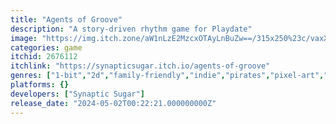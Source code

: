 ```yaml
---
title: "Agents of Groove"
description: "A story-driven rhythm game for Playdate"
image: "https://img.itch.zone/aW1nLzE2MzcxOTAyLnBuZw==/315x250%23c/vaxXLC.png"
categories: game
itchid: 2676112
itchlink: "https://synapticsugar.itch.io/agents-of-groove"
genres: ["1-bit","2d","family-friendly","indie","pirates","pixel-art","playdate","rhythm","robots","singleplayer","story-rich"]
platforms: {}
developers: ["Synaptic Sugar"]
release_date: "2024-05-02T00:22:21.000000000Z"
---
```


